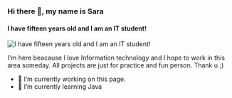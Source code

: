 

### Hi there 👋, my name is Sara
#### I have fifteen years old and I am an IT student!
![I have fifteen years old and I am an IT student!](https://raw.githubusercontent.com/mykolaharmash/git-jump/main/img/readme-banner.png)

I'm here beacause I love Information technology and I hope to work in this area someday. All projects are just for practice and fun person. Thank u ;) 

- 🔭 I’m currently working on this page. 
- 🌱 I’m currently learning Java 



